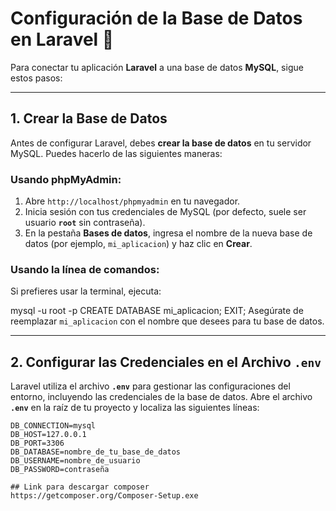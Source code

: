 # Configuración de la Base de Datos en Laravel 💾

Para conectar tu aplicación **Laravel** a una base de datos **MySQL**, sigue estos pasos:

---

## 1. Crear la Base de Datos

Antes de configurar Laravel, debes **crear la base de datos** en tu servidor MySQL. Puedes hacerlo de las siguientes maneras:

### Usando phpMyAdmin:

1.  Abre `http://localhost/phpmyadmin` en tu navegador.
2.  Inicia sesión con tus credenciales de MySQL (por defecto, suele ser usuario **`root`** sin contraseña).
3.  En la pestaña **Bases de datos**, ingresa el nombre de la nueva base de datos (por ejemplo, `mi_aplicacion`) y haz clic en **Crear**.

### Usando la línea de comandos:

Si prefieres usar la terminal, ejecuta:


mysql -u root -p
CREATE DATABASE mi_aplicacion;
EXIT;
Asegúrate de reemplazar `mi_aplicacion` con el nombre que desees para tu base de datos.

---

## 2. Configurar las Credenciales en el Archivo `.env`

Laravel utiliza el archivo **`.env`** para gestionar las configuraciones del entorno, incluyendo las credenciales de la base de datos. Abre el archivo **`.env`** en la raíz de tu proyecto y localiza las siguientes líneas:

```dotenv
DB_CONNECTION=mysql
DB_HOST=127.0.0.1
DB_PORT=3306
DB_DATABASE=nombre_de_tu_base_de_datos
DB_USERNAME=nombre_de_usuario
DB_PASSWORD=contraseña

## Link para descargar composer
https://getcomposer.org/Composer-Setup.exe
